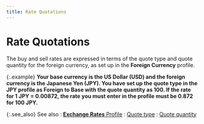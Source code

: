 ```yaml
---
title: Rate Quotations
---
```


# Rate Quotations


The buy and sell rates are expressed in terms of the quote type and  quote quantity for the foreign currency, as set up in the **Foreign 
 Currency** profile.


{:.example}
**Your base currency is the US Dollar (USD)  and the foreign currency is the Japanese Yen (JPY). You have set up the  quote type in the JPY profile as **Foreign 
 to Base** with the quote quantity as 100. If the rate  for 1 JPY = 0.00872, the rate you must enter in the profile must be 0.872  for 100 JPY.**


{:.see_also}
See also
: [**Exchange 
 Rates** Profile]({{site.sc_baseurl}}/options/multicurrency/exchange-rates/set-up-exchange-rates/exchange_rates_profile.html)
: [Quote type]({{site.sc_baseurl}}/options/multicurrency/setup/defining/details/quotation-information/quote_type.html)
: [Quote quantity]({{site.sc_baseurl}}/options/multicurrency/setup/defining/details/quotation-information/quote_quantity.html)
